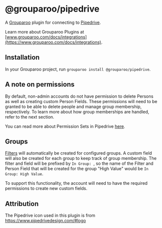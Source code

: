 # @grouparoo/pipedrive

A [Grouparoo](https://www.grouparoo.com) plugin for connecting to [Pipedrive](https://www.pipedrive.com/).

Learn more about Grouparoo Plugins at [www.grouparoo.com/docs/integrations](https://www.grouparoo.com/docs/integrations).

## Installation

In your Grouparoo project, run `grouparoo install @grouparoo/pipedrive`.

## A note on permissions

By default, non-admin accounts do not have permission to delete Persons as well as creating custom Person Fields. These permissions will need to be granted to be able to delete people and manage group membership, respectively. To learn more about how group memberships are handled, refer to the next section.

You can read more about Permission Sets in Pipedrive [here](https://support.pipedrive.com/en/article/permission-sets).

## Groups

[Filters](https://support.pipedrive.com/en/article/filtering) will automatically be created for configured groups. A custom field will also be created for each group to keep track of group membership. The filter and field will be prefixed by `In Group: `, so the name of the Filter and Person Field that will be created for the group "High Value" would be `In Group: High Value`.

To support this functionality, the account will need to have the required permissions to create new custom fields.

## Attribution

The Pipedrive icon used in this plugin is from https://www.pipedrivedesign.com/#logo

